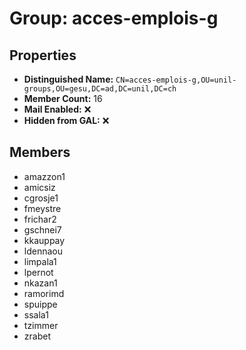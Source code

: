 # Group: acces-emplois-g

## Properties

- **Distinguished Name:** `CN=acces-emplois-g,OU=unil-groups,OU=gesu,DC=ad,DC=unil,DC=ch`
- **Member Count:** 16
- **Mail Enabled:** ❌
- **Hidden from GAL:** ❌

## Members

- amazzon1
- amicsiz
- cgrosje1
- fmeystre
- frichar2
- gschnei7
- kkauppay
- ldennaou
- limpala1
- lpernot
- nkazan1
- ramorimd
- spuippe
- ssala1
- tzimmer
- zrabet
